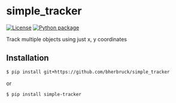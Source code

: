 # simple_tracker

[license-image]: https://img.shields.io/npm/l/make-coverage-badge.svg
[license-url]: https://opensource.org/licenses/MIT

[ci-image]: https://github.com/bherbruck/simple_tracker/workflows/Python%20package/badge.svg
[ci-url]: https://github.com/bherbruck/simple_tracker/actions?query=workflow%3A%22Python+package%22

[![License][license-image]][license-url]
[![Python package][ci-image]][ci-url]

Track multiple objects using just x, y coordinates

## Installation
```bash
$ pip install git+https://github.com/bherbruck/simple_tracker
```
or
```bash
$ pip install simple-tracker
```